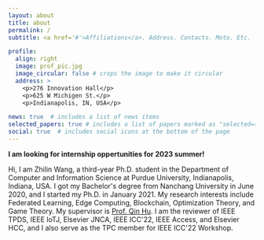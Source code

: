 ```yaml
---
layout: about
title: about
permalink: /
subtitle: <a href='#'>Affiliations</a>. Address. Contacts. Moto. Etc.

profile:
  align: right
  image: prof_pic.jpg
  image_circular: false # crops the image to make it circular
  address: >
    <p>276 Innovation Hall</p>
    <p>625 W Michigen St.</p>
    <p>Indianapolis, IN, USA</p>

news: true  # includes a list of news items
selected_papers: true # includes a list of papers marked as "selected={true}"
social: true  # includes social icons at the bottom of the page
---
```



**I am looking for internship oppertunities for 2023 summer!**

Hi, I am Zhilin Wang, a third-year Ph.D. student in the Department of Computer and Information Science at Purdue University, Indianapolis, Indiana, USA. I got my Bachelor's degree from Nanchang University in June 2020, and I started my Ph.D. in January 2021. My research interests include Federated Learning, Edge Computing, Blockchain, Optimization Theory, and Game Theory. My supervisor is [Prof. Qin Hu](https://cs.iupui.edu/~qinhu/?_gl=1*5xczlx*_ga*MTk3MTQ5NTQ4Ni4xNjYwMzg5NDUy*_ga_61CH0D2DQW*MTY3Nzg0MTM1MS4xOS4wLjE2Nzc4NDEzNTEuMC4wLjA.). I am the reviewer of IEEE TPDS, IEEE IoTJ, Elsevier JNCA, IEEE ICC'22, IEEE Access, and Elsevier HCC, and I also serve as the TPC member for IEEE ICC'22 Workshop. 
